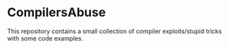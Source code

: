 # CompilersAbuse
 This repository contains a small collection of compiler exploits/stupid tricks with some code examples.
